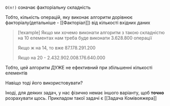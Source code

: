`O(n!)` означає факторіальну складність

Тобто, кількість операцій, яку виконає алгоритм дорівнює факторіалу(детальніше - [[Факторіал]]) від кількості вхідних даних

> [!example]
> Якщо ми хочемо виконати алгоритм з такою складністю на 10 елементах нам треба буде виконати $3.628.800$ операції
> 
> Якщо ж на 14, то вже $87.178.291.200$
> 
> Якщо на 20 - $2.432.902.008.176.640.000$

Тобто, цей алгоритм ДУЖЕ не ефективний при збільшенні кількості елементів

Навіщо тоді його використовувати?

Іноді, для деяких задач, у нас фізично немає іншого варіанту, щоб **точно** розрахувати щось. Прикладом такої задачі є [[Задача Комівояжера]]

